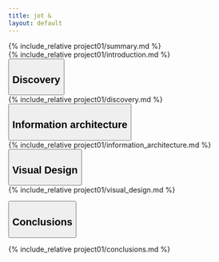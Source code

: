 ```yaml
---
title: jot &
layout: default
---
```

<article class="projContainer">

  <section class="projLimitWidth lgBreak">
  {% include_relative project01/summary.md %}
  </section>

  <section class="projLimitWidth medBreak">
  {% include_relative project01/introduction.md %}
  </section>

  <button class="accordion accordBottomBorder lgBreak">
    <h1>Discovery</h1>
  </button>

  <section class="projLimitWidth panel">
  {% include_relative project01/discovery.md %}
  </section>

  <button class="accordion accordBottomBorder">
    <h1>Information architecture</h1>
  </button>
  <section class="projLimitWidth panel">
  {% include_relative project01/information_architecture.md %}
  </section>

  <button class="accordion accordBottomBorder">
    <h1>Visual Design</h1>
  </button>

  <section class="projLimitWidth panel">
  {% include_relative project01/visual_design.md %}
  </section>

  <button class="accordion"><h1>Conclusions</h1></button>
  <section class="projLimitWidth panel"> <!-- conclusions -->
  {% include_relative project01/conclusions.md %}
  </section> <!-- conclusions -->
</article>

<script src="scripts/accordion.js"></script>
